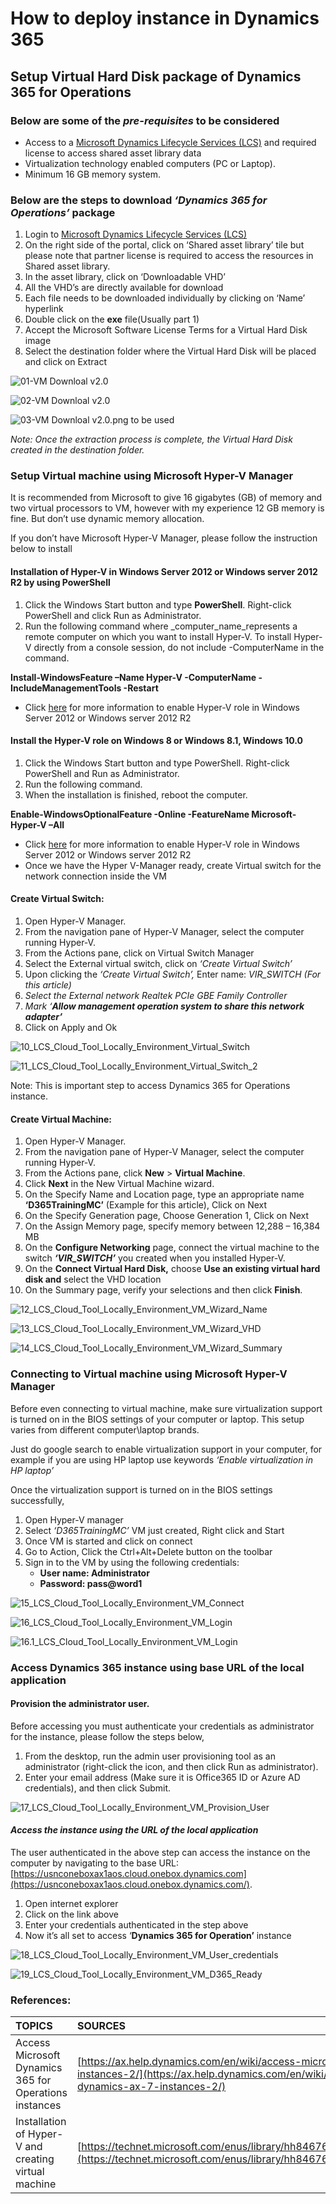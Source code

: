 # How to deploy instance in Dynamics 365


<!--more-->

## Setup Virtual Hard Disk package of Dynamics 365 for Operations

### Below are some of the _pre-requisites_ to be considered

* Access to a [Microsoft Dynamics Lifecycle Services \(LCS\)](https://lcs.dynamics.com/) and required license to access shared asset library data
* Virtualization technology enabled computers \(PC or Laptop\).
* Minimum 16 GB memory system.

### Below are the **steps to** download _‘Dynamics 365 for Operations’_ package

1. Login to [Microsoft Dynamics Lifecycle Services \(LCS\)](https://lcs.dynamics.com/)
2. On the right side of the portal, click on ‘Shared asset library’ tile but please note that partner license is required to access the resources in Shared asset library.
3. In the asset library, click on ‘Downloadable VHD’
4. All the VHD’s are directly available for download
5. Each file needs to be downloaded individually by clicking on ‘Name’ hyperlink
6. Double click on the **exe** file\(Usually part 1\)
7. Accept the Microsoft Software License Terms for a Virtual Hard Disk image
8. Select the destination folder where the Virtual Hard Disk will be placed and click on Extract

![01-VM Downloal v2.0](https://dynamicsax708.files.wordpress.com/2017/03/01-vm-downloal-v2.0.png?w=840)

![02-VM Downloal v2.0](https://dynamicsax708.files.wordpress.com/2017/03/02-vm-downloal-v2.0.png?w=840)

![03-VM Downloal v2.0.png to be used](https://dynamicsax708.files.wordpress.com/2017/03/03-vm-downloal-v2.0.png-to-be-used.png?w=840)

_Note: Once the extraction process is complete, the Virtual Hard Disk created in the destination folder._

### Setup Virtual machine using Microsoft Hyper-V Manager

It is recommended from Microsoft to give 16 gigabytes \(GB\) of memory and two virtual processors to VM, however with my experience 12 GB memory is fine. But don’t use dynamic memory allocation.

If you don’t have Microsoft Hyper-V Manager, please follow the instruction below to install

#### **Installation of Hyper-V in Windows Server 2012 or Windows server 2012 R2 by using PowerShell**

1. Click the Windows Start button and type **PowerShell**. Right-click PowerShell and click Run as Administrator.
2. Run the following command where _computer\_name_represents a remote computer on which you want to install Hyper-V. To install Hyper-V directly from a console session, do not include -ComputerName  in the command.

**Install-WindowsFeature –Name Hyper-V -ComputerName -IncludeManagementTools -Restart**

* Click [here](https://technet.microsoft.com/en-us/library/hh846766%28v=ws.11%29.aspx#BKMK_SERVER) for more information to enable Hyper-V role in Windows Server 2012 or Windows server 2012 R2

#### **Install the Hyper-V role on Windows 8 or Windows 8.1, Windows 10.0**

1. Click the Windows Start button and type PowerShell. Right-click PowerShell and Run as Administrator.
2. Run the following command.
3. When the installation is finished, reboot the computer.

**Enable-WindowsOptionalFeature -Online -FeatureName Microsoft-Hyper-V –All**

* Click [here](https://technet.microsoft.com/en-us/library/hh846766%28v=ws.11%29.aspx#BKMK_CLIENT) for more information to enable Hyper-V role in Windows Server 2012 or Windows server 2012 R2
* Once we have the Hyper V-Manager ready, create Virtual switch for the network connection inside the VM

#### Create Virtual Switch:

1. Open Hyper-V Manager.
2. From the navigation pane of Hyper-V Manager, select the computer running Hyper-V.
3. From the Actions pane, click on Virtual Switch Manager
4. Select the External virtual switch, click on _‘Create Virtual Switch’_
5. Upon clicking the _‘Create Virtual Switch’,_ Enter name: _VIR\_SWITCH \(For this article\)_
6. _Select the External network Realtek PCIe GBE Family Controller_
7. _Mark ‘**Allow management operation system to share this network adapter’**_
8. Click on Apply and Ok

![10\_LCS\_Cloud\_Tool\_Locally\_Environment\_Virtual\_Switch](https://dynamicsax708.files.wordpress.com/2017/03/10_lcs_cloud_tool_locally_environment_virtual_switch.png?w=840)

![11\_LCS\_Cloud\_Tool\_Locally\_Environment\_Virtual\_Switch\_2](https://dynamicsax708.files.wordpress.com/2017/03/11_lcs_cloud_tool_locally_environment_virtual_switch_2.png?w=840)

Note: This is important step to access Dynamics 365 for Operations instance.

#### Create Virtual Machine:

1. Open Hyper-V Manager.
2. From the navigation pane of Hyper-V Manager, select the computer running Hyper-V.
3. From the Actions pane, click **New** &gt; **Virtual Machine**.
4. Click **Next** in the New Virtual Machine wizard.
5. On the Specify Name and Location page, type an appropriate name **‘D365TrainingMC’** \(Example for this article\), Click on Next
6. On the Specify Generation page, Choose Generation 1, Click on Next
7. On the Assign Memory page, specify memory between 12,288 – 16,384 MB
8. On the **Configure Networking** page, connect the virtual machine to the switch _**‘VIR\_SWITCH’**_ you created when you installed Hyper-V.
9. On the **Connect Virtual Hard Disk,** choose **Use an existing virtual hard disk and** select the VHD location
10. On the Summary page, verify your selections and then click **Finish**.

![12\_LCS\_Cloud\_Tool\_Locally\_Environment\_VM\_Wizard\_Name](https://dynamicsax708.files.wordpress.com/2017/03/12_lcs_cloud_tool_locally_environment_vm_wizard_name.png?w=840)

![13\_LCS\_Cloud\_Tool\_Locally\_Environment\_VM\_Wizard\_VHD](https://dynamicsax708.files.wordpress.com/2017/03/13_lcs_cloud_tool_locally_environment_vm_wizard_vhd.png?w=840)

![14\_LCS\_Cloud\_Tool\_Locally\_Environment\_VM\_Wizard\_Summary](https://dynamicsax708.files.wordpress.com/2017/03/14_lcs_cloud_tool_locally_environment_vm_wizard_summary2.png?w=840)

### Connecting to Virtual machine using Microsoft Hyper-V Manager

Before even connecting to virtual machine, make sure virtualization support is turned on in the BIOS settings of your computer or laptop. This setup varies from different computer\laptop brands.

Just do google search to enable virtualization support in your computer, for example if you are using HP laptop use keywords _‘Enable virtualization in HP laptop’_

Once the virtualization support is turned on in the BIOS settings successfully,

1. Open Hyper-V manager
2. Select _‘D365TrainingMC’_ VM just created, Right click and Start
3. Once VM is started and click on connect
4. Go to Action, Click the Ctrl+Alt+Delete button on the toolbar
5. Sign in to the VM by using the following credentials:
   * **User name: Administrator**
   * **Password: pass@word1**

![15\_LCS\_Cloud\_Tool\_Locally\_Environment\_VM\_Connect](https://dynamicsax708.files.wordpress.com/2017/03/15_lcs_cloud_tool_locally_environment_vm_connect.png?w=840)

![16\_LCS\_Cloud\_Tool\_Locally\_Environment\_VM\_Login](https://dynamicsax708.files.wordpress.com/2017/03/16_lcs_cloud_tool_locally_environment_vm_login.png?w=840)

![16.1\_LCS\_Cloud\_Tool\_Locally\_Environment\_VM\_Login](https://dynamicsax708.files.wordpress.com/2017/03/16-1_lcs_cloud_tool_locally_environment_vm_login.png?w=840)

### Access Dynamics 365 instance using base URL of the local application

#### **Provision the administrator user.**

Before accessing you must authenticate your credentials as administrator for the instance, please follow the steps below,

1. From the desktop, run the admin user provisioning tool as an administrator \(right-click the icon, and then click Run as administrator\).
2. Enter your email address \(Make sure it is Office365 ID or Azure AD credentials\), and then click Submit.

![17\_LCS\_Cloud\_Tool\_Locally\_Environment\_VM\_Provision\_User](https://dynamicsax708.files.wordpress.com/2017/03/17_lcs_cloud_tool_locally_environment_vm_provision_user.png?w=840)

#### _Access the instance using the URL of the local application_

The user authenticated in the above step can access the instance on the computer by navigating to the base URL: [https://usnconeboxax1aos.cloud.onebox.dynamics.com](https://usnconeboxax1aos.cloud.onebox.dynamics.com/).

1. Open internet explorer
2. Click on the link above
3. Enter your credentials authenticated in the step above
4. Now it’s all set to access ‘**Dynamics 365 for Operation’** instance

![18\_LCS\_Cloud\_Tool\_Locally\_Environment\_VM\_User\_credentials](https://dynamicsax708.files.wordpress.com/2017/03/18_lcs_cloud_tool_locally_environment_vm_user_credentials.png?w=840)

![19\_LCS\_Cloud\_Tool\_Locally\_Environment\_VM\_D365\_Ready](https://dynamicsax708.files.wordpress.com/2017/03/19_lcs_cloud_tool_locally_environment_vm_d365_ready.png?w=840)

### References:

| **TOPICS**                                             | **SOURCES**                                                  |
| :----------------------------------------------------- | :----------------------------------------------------------- |
| Access Microsoft Dynamics 365 for Operations instances | [https://ax.help.dynamics.com/en/wiki/access-microsoft-dynamics-ax-7-instances-2/](https://ax.help.dynamics.com/en/wiki/access-microsoft-dynamics-ax-7-instances-2/) |
| Installation of Hyper-V and creating virtual machine   | [https://technet.microsoft.com/enus/library/hh846766\(v=ws.11\)](https://technet.microsoft.com/enus/library/hh846766%28v=ws.11%29).aspx |
